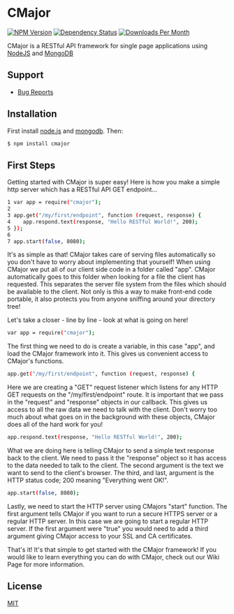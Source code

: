 # CMajor

[![NPM Version](http://img.shields.io/npm/v/cmajor.svg?style=flat)](https://npmjs.org/package/cmajor)
[![Dependency Status](https://david-dm.org/staticinteger/cmajor.svg)](https://david-dm.org/staticinteger/cmajor)
[![Downloads Per Month](https://img.shields.io/npm/dm/cmajor.svg)](https://npmjs.org/package/cmajor)

CMajor is a RESTful API framework for single page applications using [NodeJS](http://nodejs.org/) and [MongoDB](http://www.mongodb.org/)

## Support

- [Bug Reports](https://github.com/staticinteger/cmajor/issues/)

## Installation

 First install [node.js](http://nodejs.org/) and [mongodb](http://www.mongodb.org/downloads). Then:

```sh
$ npm install cmajor
```

## First Steps

Getting started with CMajor is super easy! Here is how you make a simple http server which has a RESTful API GET endpoint...

```sh
1 var app = require("cmajor");
2
3 app.get("/my/first/endpoint", function (request, response) {
4    app.respond.text(response, "Hello RESTful World!", 200);
5 });
6
7 app.start(false, 8080);
```

It's as simple as that! CMajor takes care of serving files automatically so you don't have to worry about implementing that yourself! When using CMajor we put all of our client side code in a folder called "app". CMajor automatically goes to this folder when looking for a file the client has requested. This separates the server file system from the files which should be available to the client. Not only is this a way to make front-end code portable, it also protects you from anyone sniffing around your directory tree!

Let's take a closer - line by line - look at what is going on here!

```sh
var app = require("cmajor");
```

The first thing we need to do is create a variable, in this case "app", and load the CMajor framework into it. This gives us convenient access to CMajor's functions.

```sh
app.get("/my/first/endpoint", function (request, response) {
```

Here we are creating a "GET" request listener which listens for any HTTP GET requests on the "/my/first/endpoint" route. It is important that we pass in the "request" and "response" objects in our callback. This gives us access to all the raw data we need to talk with the client. Don't worry too much about what goes on in the background with these objects, CMajor does all of the hard work for you!

```sh
app.respond.text(response, "Hello RESTful World!", 200);
```

What we are doing here is telling CMajor to send a simple text response back to the client. We need to pass it the "response" object so it has access to the data needed to talk to the client. The second argument is the text we want to send to the client's browser. The third, and last, argument is the HTTP status code; 200 meaning "Everything went OK!".

```sh
app.start(false, 8080);
```

Lastly, we need to start the HTTP server using CMajors "start" function. The first argument tells CMajor if you want to run a secure HTTPS server or a regular HTTP server. In this case we are going to start a regular HTTP server. If the first argument were "true" you would need to add a third argument giving CMajor access to your SSL and CA certificates.

That's it! It's that simple to get started with the CMajor framework! If you would like to learn everything you can do with CMajor, check out our Wiki Page for more information.

## License

[MIT](LICENSE)
